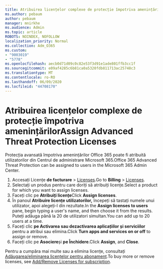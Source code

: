 ```yaml
---
title: Atribuirea licențelor complexe de protecție împotriva amenințărilor
ms.author: pebaum
author: pebaum
manager: mnirkhe
ms.audience: Admin
ms.topic: article
ROBOTS: NOINDEX, NOFOLLOW
localization_priority: Normal
ms.collection: Adm_O365
ms.custom:
- "9003019"
- "5778"
ms.openlocfilehash: aecb0d71d09c0c82e53f3d91e1ade801ffb3cc1f
ms.sourcegitcommit: e09af4285c6b81ca0a5320fdb811713ac25748c3
ms.translationtype: MT
ms.contentlocale: ro-RO
ms.lasthandoff: 06/09/2020
ms.locfileid: "44708170"
---
```

# <a name="assign-advanced-threat-protection-licenses"></a><span data-ttu-id="7d684-102">Atribuirea licențelor complexe de protecție împotriva amenințărilor</span><span class="sxs-lookup"><span data-stu-id="7d684-102">Assign Advanced Threat Protection Licenses</span></span>

<span data-ttu-id="7d684-103">Protecția avansată împotriva amenințărilor Office 365 poate fi atribuită utilizatorilor din Centrul de administrare Microsoft 365.</span><span class="sxs-lookup"><span data-stu-id="7d684-103">Office 365 Advanced Threat Protection can be assigned to users in the Microsoft 365 Admin Center.</span></span>

1. <span data-ttu-id="7d684-104">Accesați Licențe **de facturare**  >  [Licenses](https://go.microsoft.com/fwlink/p/?linkid=842264).</span><span class="sxs-lookup"><span data-stu-id="7d684-104">Go to **Billing** > [Licenses](https://go.microsoft.com/fwlink/p/?linkid=842264).</span></span>
2. <span data-ttu-id="7d684-105">Selectați un produs pentru care doriți să atribuiți licențe.</span><span class="sxs-lookup"><span data-stu-id="7d684-105">Select a product for which you want to assign licenses.</span></span>
3. <span data-ttu-id="7d684-106">Faceți clic pe **Atribuiți licențe**</span><span class="sxs-lookup"><span data-stu-id="7d684-106">Click **Assign licenses**.</span></span>
4. <span data-ttu-id="7d684-107">În panoul **Atribuire licențe utilizatorilor,** începeți să tastați numele unui utilizator, apoi alegeți-l din rezultate.</span><span class="sxs-lookup"><span data-stu-id="7d684-107">In the **Assign licenses to users**  pane, begin typing a user's name, and then choose it from the results.</span></span> <span data-ttu-id="7d684-108">Puteți adăuga până la 20 de utilizatori simultan.</span><span class="sxs-lookup"><span data-stu-id="7d684-108">You can add up to 20 users at a time.</span></span>
5. <span data-ttu-id="7d684-109">Faceți clic **pe Activarea sau dezactivarea aplicațiilor și serviciilor** pentru a atribui sau elimina.</span><span class="sxs-lookup"><span data-stu-id="7d684-109">Click **Turn apps and services on or off**  to assign or remove.</span></span>
6. <span data-ttu-id="7d684-110">Faceți clic pe **Asociere**și **pe Închidere**.</span><span class="sxs-lookup"><span data-stu-id="7d684-110">Click **Assign**, and  **Close**.</span></span>

<span data-ttu-id="7d684-111">Pentru a cumpăra mai multe sau a elimina licențe, consultați [Adăugarea/eliminarea licențelor pentru abonament](https://docs.microsoft.com/microsoft-365/commerce/licenses/buy-licenses?view=o365-worldwide#add-or-remove-licenses-for-your-business-subscription).</span><span class="sxs-lookup"><span data-stu-id="7d684-111">To buy more or remove licenses, see [Add/Remove Licenses for subscription](https://docs.microsoft.com/microsoft-365/commerce/licenses/buy-licenses?view=o365-worldwide#add-or-remove-licenses-for-your-business-subscription).</span></span>